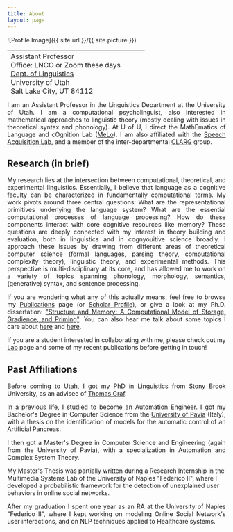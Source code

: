 ```yaml
---
title: About
layout: page
---
```

![Profile Image]({{ site.url }}/{{ site.picture }})

<table style="width: 750px; height: 100px;">
 <tr>
    <td>
     Assistant Professor<br>
     Office: LNCO or Zoom these days<BR>
     <A HREF="https://linguistics.utah.edu/">Dept. of Linguistics</A><BR>
      University of Utah<BR>
      Salt Lake City, UT 84112<BR>
      aniello.desanto[_at_]utah[_dot_]edu<BR>
      <BR>
      <A HREF="CV.pdf">CV</A> (updated 11/26/2022)
      <br><br>
      
</td><td>
   </td>
    <td style="vertical-align: bottom;">
      <span onmouseover="image1.src=loadImage1.src;" 
      onmouseout="image1.src=staticImage1.src;">
      </span>
   </td>
 </tr>
</table>

<p  style="text-align:justify">I am an Assistant Professor in the Linguistics Department at the  University of Utah.
I am a computational psycholinguist, also interested in mathematical approaches to linguistic theory (mostly dealing with issues in theoretical syntax and phonology).
At U of U, I direct the MathEmatics of Language and cOgnition Lab (<A HREF="https://aniellodesanto.github.io/MeLo/">MeLo</A>). 
I am also affiliated with the <A HREF="https://sites.google.com/view/speech-acquisition-lab/">Speech Acquisition Lab</A>, and a member of the inter-departmental <A HREF="https://sites.google.com/view/speech-acquisition-lab/clarg-speaker-series?authuser=0">CLARG</A> group.
</p>

<h2>Research (in brief)</h2>


<p  style="text-align:justify">
My research lies at the intersection between computational, theoretical, and experimental linguistics.
Essentially, I believe that language as a cognitive faculty can be characterized in fundamentally computational terms.
My work pivots around three central questions: What are the representational primitives underlying the language system? What are the essential computational processes of language processing? How do these components interact with core cognitive resources like memory? 
These questions are deeply connected with my interest in theory building and evaluation, both in linguistics and in cognyouitive science broadly.
I approach these issues by drawing from different areas of theoretical computer science (formal languages, parsing theory, computational complexity theory), linguistic theory, and experimental methods.
This perspective is multi-disciplinary at its core, and has allowed me to work on a variety of topics spanning phonology, morphology, semantics, (generative) syntax, and sentence processing.
</p>

<p  style="text-align:justify">
If you are wondering what any of this actually means, feel free to browse my <A HREF="../publications">Publications</A> page (or <A HREF="https://scholar.google.com/citations?user=bzk5U9IAAAAJ&hl=en">Scholar Profile</A>), or give a look at my Ph.D. dissertation: <A HREF="DeSantoAniello_Dissertation_Final.pdf">"Structure and Memory: A Computational Model of Storage, Gradience, and Priming"</A>.
You can also hear me talk about some topics I care about <A HREF="https://www.facebook.com/36919350/videos/10102918907039060/">here</A> and <A HREF="https://www.youtube.com/watch?v=1-rekpSYvB8">here</A>.

If you are a student interested in collaborating with me, please check out my <A HREF="https://aniellodesanto.github.io/MeLo/">Lab</A> page and some of my recent publications before getting in touch!
</p>




<h2>Past Affiliations</h2>
<p  style="text-align:justify">
Before coming to Utah, I got my PhD in Linguistics from Stony Brook University, as an advisee of  <A HREF="http://thomasgraf.net/">Thomas Graf</A>.
 </p>
 <p  style="text-align:justify">
In a previous life, I studied to become an Automation Engineer.
I got my Bachelor's Degree in Computer Science from the <A HREF="http://www.unipv.eu/site/en/home.html">University of Pavia</A> (Italy),
with a thesis on the identification of models for the automatic control of an Artificial Pancreas.
 </p>
 <p  style="text-align:justify">
I then got a Master's Degree in Computer Science and Engineering (again from the University of Pavia),
with a specialization in Automation and Complex System Theory.

My Master's Thesis was partially written during a Research Internship in the Multimedia Systems Lab of the University of Naples "Federico II", where
I developed a probabilistic framework for the detection of unexplained user behaviors in online social networks.
 </p>
 <p  style="text-align:justify">
After my graduation I spent one year as an RA at the University of Naples "Federico II", where I kept working on modeling Online Social Network's user interactions, and 
on NLP techniques applied to Healthcare systems.
 </p>





